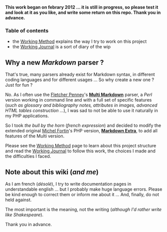 **This work began on febrary 2012 ... it is still in progress, so please test it and look at it as you like, and write some return on this repo. Thank you in advance.**

### Table of contents

-   the [Working Method](https://github.com/PieroWbmstr/Full_PHP_Markdown/wiki/Working-Method) explains the way I try to work on this project
-   the [Working Journal](https://github.com/PieroWbmstr/Full_PHP_Markdown/wiki/Working-Journal) is a sort of diary of the wip

## Why a new *Markdown* parser ?

That's true, many parsers already exist for Markdown syntax, in different coding languages and for different usages ... So why create a new one ? Just for fun ?

No. As I often use the [Fletcher Penney](http://fletcherpenney.net/)'s [**Multi Markdown**](http://fletcherpenney.net/multimarkdown/) parser, a *Perl* version working in command line and with a full set of specific features (*such as glossary and bibliography notes, attributes in images, advanced HTML tables construction ...*), I was sad to not be able to use it naturally in my PHP applications.

So I took *the bull by the horn* (*french expression*) and decided to modify the extended original [Michel Fortin](http://michelf.com/)'s PHP version, [**Markdown Extra**](http://michelf.com/projects/php-markdown/extra/), to add all features of the Multi version.

Please see the [Working Method](https://github.com/PieroWbmstr/Full_PHP_Markdown/wiki/Working-Method) page to learn about this project structure and read the [Working Journal](https://github.com/PieroWbmstr/Full_PHP_Markdown/wiki/Working-Journal) to follow this work, the choices I made and the difficulties I faced.

## Note about this wiki (*and me*)

As I am french (*désolé*), I try to write documentation pages in understandable english ... but I probably make huge language errors. Please be kind enough to correct them or inform me about it ... And, finally, do not held against.

The most important is the meaning, not the writing (*although I'd rather write like Shakespeare*).

Thank you in advance.